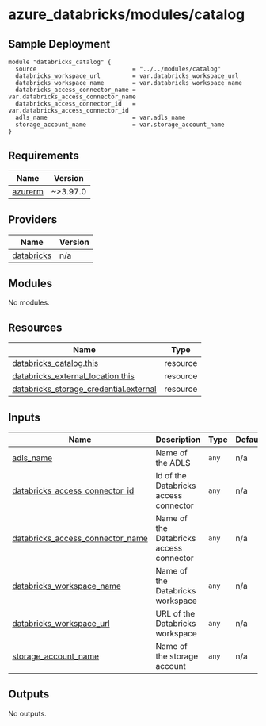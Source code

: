 # azure_databricks/modules/catalog

## Sample Deployment
```
module "databricks_catalog" {
  source                           = "../../modules/catalog"
  databricks_workspace_url         = var.databricks_workspace_url
  databricks_workspace_name        = var.databricks_workspace_name
  databricks_access_connector_name = var.databricks_access_connector_name
  databricks_access_connector_id   = var.databricks_access_connector_id
  adls_name                        = var.adls_name
  storage_account_name             = var.storage_account_name
}
```
<!-- BEGIN_TF_DOCS -->
## Requirements

| Name | Version |
|------|---------|
| <a name="requirement_azurerm"></a> [azurerm](#requirement\_azurerm) | ~>3.97.0 |

## Providers

| Name | Version |
|------|---------|
| <a name="provider_databricks"></a> [databricks](#provider\_databricks) | n/a |

## Modules

No modules.

## Resources

| Name | Type |
|------|------|
| [databricks_catalog.this](https://registry.terraform.io/providers/databricks/databricks/latest/docs/resources/catalog) | resource |
| [databricks_external_location.this](https://registry.terraform.io/providers/databricks/databricks/latest/docs/resources/external_location) | resource |
| [databricks_storage_credential.external](https://registry.terraform.io/providers/databricks/databricks/latest/docs/resources/storage_credential) | resource |

## Inputs

| Name | Description | Type | Default | Required |
|------|-------------|------|---------|:--------:|
| <a name="input_adls_name"></a> [adls\_name](#input\_adls\_name) | Name of the ADLS | `any` | n/a | yes |
| <a name="input_databricks_access_connector_id"></a> [databricks\_access\_connector\_id](#input\_databricks\_access\_connector\_id) | Id of the Databricks access connector | `any` | n/a | yes |
| <a name="input_databricks_access_connector_name"></a> [databricks\_access\_connector\_name](#input\_databricks\_access\_connector\_name) | Name of the Databricks access connector | `any` | n/a | yes |
| <a name="input_databricks_workspace_name"></a> [databricks\_workspace\_name](#input\_databricks\_workspace\_name) | Name of the Databricks workspace | `any` | n/a | yes |
| <a name="input_databricks_workspace_url"></a> [databricks\_workspace\_url](#input\_databricks\_workspace\_url) | URL of the Databricks workspace | `any` | n/a | yes |
| <a name="input_storage_account_name"></a> [storage\_account\_name](#input\_storage\_account\_name) | Name of the storage account | `any` | n/a | yes |

## Outputs

No outputs.
<!-- END_TF_DOCS -->